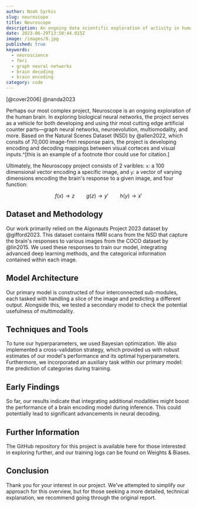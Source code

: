 ```yaml
---
author: Noah Syrkis
slug: neuroscope
title: Neuroscope
description: An ongoing data scientific exploration of activity in human vusual cortex.
date: 2023-06-29T13:50:44.015Z
image: /images/8.jpg
published: true
keywords:
  - neuroscience
  - fmri
  - graph neural networks
  - brain decoding
  - brain encoding
category: code
---
```


[@cover2006]
@nanda2023

Perhaps our most complex project, Neuroscope is an ongoing exploration of the human brain. In exploring biological neural networks, the project serves as a vehicle for both developing and using thir most cutting edge artificial counter parts—graph neural networks, neuroevolution, multiomodality, and more. Based on the Natural Scenes Dataset (NSD) by @allen2022, which consits of 70,000 image-fmri response pairs, the project is developing encoding and decoding mappings between visual corteces and visual inputs.^[this is an example of a footnote thor could use for citation.]

Ultimately, the Neuroscopy project consists of 2 varibles: `x`: a 100 dimensional vector encoding a specific image, and `y`: a vector of varying dimensions encoding the brain's response to a given image, and four function:

$$
f(x) \rightarrow z \qquad
g(z) \rightarrow y' \qquad
h(y) \rightarrow x'
$$

## Dataset and Methodology

Our work primarily relied on the Algonauts Project 2023 dataset by @gifford2023. This dataset contains fMRI scans from the NSD that capture the brain's responses to various images from the COCO dataset by @lin2015. We used these responses to train our model, integrating advanced deep learning methods, and the categorical information contained within each image.

## Model Architecture

Our primary model is constructed of four interconnected sub-modules, each tasked with handling a slice of the image and predicting a different output. Alongside this, we tested a secondary model to check the potential usefulness of multimodality.

## Techniques and Tools

To tune our hyperparameters, we used Bayesian optimization. We also implemented a cross-validation strategy, which provided us with robust estimates of our model's performance and its optimal hyperparameters. Furthermore, we incorporated an auxiliary task within our primary model: the prediction of categories during training.

## Early Findings

So far, our results indicate that integrating additional modalities might boost the performance of a brain encoding model during inference. This could potentially lead to significant advancements in neural decoding.

## Further Information

The GitHub repository for this project is available here for those interested in exploring further, and our training logs can be found on Weights & Biases.

## Conclusion

Thank you for your interest in our project. We've attempted to simplify our approach for this overview, but for those seeking a more detailed, technical explanation, we recommend going through the original report.
